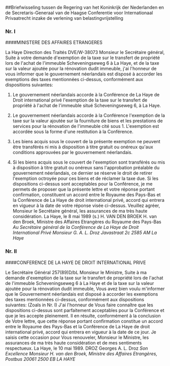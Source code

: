 <meta http-equiv='Content-Type' content='text/html; charset=utf-8' />

##Briefwisseling tussen de Regering van het Koninkrijk der Nederlanden en de Secretaris-Generaal van de Haagse Conferentie voor Internationaal Privaatrecht inzake de verlening van belastingvrijstelling

### Nr.  I  

####MINISTERE DES AFFAIRES ETRANGERES

La Haye Direction des Traités DVE/W-38073 Monsieur le Secrétaire général, Suite à votre demande d'exemption de la taxe sur le transfert de propriété lors de l'achat de l'immeuble Scheveningseweg 6 à La Haye, et de la taxe sur la valeur ajoutée pour la rénovation dudit immeuble, j'ai l'honneur de vous informer que le gouvernement néerlandais est disposé à accorder les exemptions des taxes mentionnées ci-dessus, conformément aux dispositions suivantes: 

1. Le gouvernement néerlandais accorde à la Conférence de La Haye de Droit international privé l'exemption de la taxe sur le transfert de propriété à l'achat de l'immeuble situé Scheveningseweg 6, à La Haye.  

2. Le gouvernement néerlandais accorde à la Conférence l'exemption de la taxe sur la valeur ajoutée sur la fourniture de biens et les prestations de services pour la rénovation de l'immeuble cité sous 1. L'exemption est accordée sous la forme d'une restitution à la Conférence.  

3. Les biens acquis sous le couvert de la présente exemption ne peuvent être transférés ni mis à disposition à titre gratuit ou onéreux qu'aux conditions approuvées par le gouvernement néerlandais.  

4. Si les biens acquis sous le couvert de l'exemption sont transférés ou mis à disposition à titre gratuit ou onéreux sans l'approbation préalable du gouvernement néerlandais, ce dernier se réserve le droit de retirer l'exemption octroyée pour ces biens et de réclamer la taxe due.   Si les dispositions ci-dessus sont acceptables pour la Conférence, je me permets de proposer que la présente lettre et votre réponse portant confirmation, constituent un accord entre le Royaume des Pays-Bas et la Conférence de La Haye de droit international privé, accord qui entrera en vigueur à la date de votre réponse visée ci-dessus. Veuillez agréer, Monsieur le Secrétaire général, les assurances de ma très haute considération. La Haye, le 8 mai 1989 (s.) H. VAN DEN BROEK H. van den Broek, Ministre des Affaires Etrangères du Royaume des Pays-Bas  *Au Secrétaire général de la*   *Conférence de La Haye de Droit*   *International Privé*   *Monsieur G. A. L. Droz*   *Javastraat 2c*   *2585 AM La Haye*    

### Nr.  II  

####CONFERENCE DE LA HAYE DE DROIT INTERNATIONAL PRIVE

Le Secrétaire Général 257(89)D/bL Monsieur le Ministre, Suite à ma demande d'exemption de la taxe sur le transfert de propriété lors de l'achat de l'immeuble Scheveningseweg 6 à La Haye et de la taxe sur la valeur ajoutée pour la rénovation dudit immeuble, Vous avez bien voulu m'informer que le Gouvernement néerlandais est disposé à accorder les exemptions des taxes mentionnées ci-dessus, conformément aux dispositions suivantes:  (Zoals in Nr. I)  J'ai l'honneur de Vous faire connaître que les dispositions ci-dessus sont parfaitement acceptables pour la Conférence et que je les accepte pleinement. Il en résulte, conformément à la conclusion de Votre lettre, que cette réponse portant confirmation constitue un accord entre le Royaume des Pays-Bas et la Conférence de La Haye de droit international privé, accord qui entrera en vigueur à la date de ce jour. Je saisis cette occasion pour Vous renouveler, Monsieur le Ministre, les assurances de ma très haute considération et de mes sentiments respectueux. La Haye, le 10 mai 1989. DROZ Georges A. L. Droz  *Son Excellence*   *Monsieur H. van den Broek,*   *Ministre des Affaires Etrangères,*   *Postbus 20061*   *2500 EB LA HAYE*    
